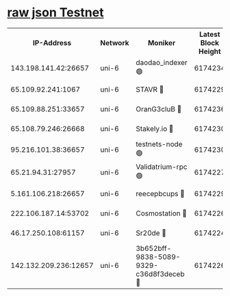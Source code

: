 [raw json Testnet](https://rpc-check.junot.stavr.tech/junot/rpc-junot-result.json)
=


<table><tr><th>IP-Address</th><th>Network</th><th>Moniker</th><th>Latest Block Height</th><th>Earliest Block Height</th><th>Catching Up</th><th>Tx Index</th><th>Voting Power</th><th>Scan Time</th></tr><tr><td>143.198.141.42:26657</td><td>uni-6</td><td>daodao_indexer 🟢</td><td>6174234</td><td>1</td><td>False</td><td>off</td><td>0</td><td>2023-12-18T05:14:32.036046210UTC</td></tr><tr><td>65.109.92.241:1067</td><td>uni-6</td><td>STAVR 🔴</td><td>6174229</td><td>1138541</td><td>False</td><td>on</td><td>6047</td><td>2023-12-18T05:14:19.462850058UTC</td></tr><tr><td>65.109.88.251:33657</td><td>uni-6</td><td>OranG3cluB 🔴</td><td>6174236</td><td>1138541</td><td>False</td><td>on</td><td>11</td><td>2023-12-18T05:14:36.541468021UTC</td></tr><tr><td>65.108.79.246:26668</td><td>uni-6</td><td>Stakely.io 🔴</td><td>6174230</td><td>1570872</td><td>False</td><td>on</td><td>1261202</td><td>2023-12-18T05:14:20.432537515UTC</td></tr><tr><td>95.216.101.38:36657</td><td>uni-6</td><td>testnets-node 🟢</td><td>6174230</td><td>1615130</td><td>False</td><td>on</td><td>0</td><td>2023-12-18T05:14:22.917409814UTC</td></tr><tr><td>65.21.94.31:27957</td><td>uni-6</td><td>Validatrium-rpc 🟢</td><td>6174227</td><td>2943363</td><td>False</td><td>on</td><td>0</td><td>2023-12-18T05:14:14.906386746UTC</td></tr><tr><td>5.161.106.218:26657</td><td>uni-6</td><td>reecepbcups 🔴</td><td>6174229</td><td>4468422</td><td>False</td><td>on</td><td>105015</td><td>2023-12-18T05:14:20.082963227UTC</td></tr><tr><td>222.106.187.14:53702</td><td>uni-6</td><td>Cosmostation 🔴</td><td>6174226</td><td>5344501</td><td>False</td><td>on</td><td>110003</td><td>2023-12-18T05:14:12.420863697UTC</td></tr><tr><td>46.17.250.108:61157</td><td>uni-6</td><td>Sr20de 🔴</td><td>6174224</td><td>5727371</td><td>False</td><td>on</td><td>28</td><td>2023-12-18T05:14:06.537053137UTC</td></tr><tr><td>142.132.209.236:12657</td><td>uni-6</td><td>3b652bff-9838-5089-9329-c36d8f3deceb 🔴</td><td>6174226</td><td>6151280</td><td>False</td><td>on</td><td>157563</td><td>2023-12-18T05:14:11.023776513UTC</td></tr></table>